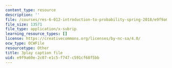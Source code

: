 ```yaml
---
content_type: resource
description: ''
file: /courses/res-6-012-introduction-to-probability-spring-2018/e9f9a60e2c07e1c5f747c591cf68f5bb_o_qO7RYBF10.srt
file_size: 13571
file_type: application/x-subrip
learning_resource_types: []
license: https://creativecommons.org/licenses/by-nc-sa/4.0/
ocw_type: OCWFile
resourcetype: Other
title: 3play caption file
uid: e9f9a60e-2c07-e1c5-f747-c591cf68f5bb
---
```

